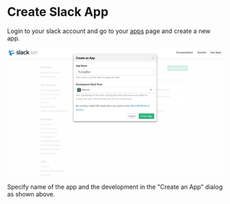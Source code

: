 # Create Slack App

Login to your slack account and go to your [apps](https://api.slack.com/apps) page and create a new app.


![](create-slack-app.png)


Specify name of the app and the development in the "Create an App" dialog as shown above.